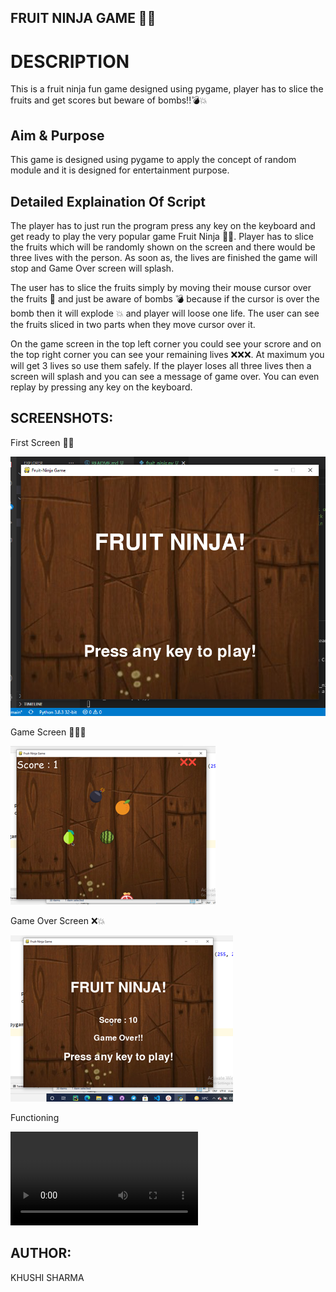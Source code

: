 ## FRUIT NINJA GAME 🍉💥

# DESCRIPTION

This is a fruit ninja fun game designed using pygame, player has to slice the fruits and get scores but beware of bombs!!💣💥

## Aim & Purpose

This game is designed using pygame to apply the concept of random module and it is designed for entertainment purpose.

## Detailed Explaination Of Script

The player has to just run the program press any key on the keyboard and get ready to play the very popular game Fruit Ninja 🍐🍉. Player has to slice the fruits which will be randomly shown on the screen and there would be three lives with the person. As soon as, the lives are finished the game will stop and Game Over screen will splash.

The user has to slice the fruits simply by moving their mouse cursor over the fruits 🍉 and just be aware of bombs 💣 because if the cursor is over the bomb then it will explode 💥 and player will loose one life. The user can see the fruits sliced in two parts when they move cursor over it.

On the game screen in the top left corner you could see your scrore and on the top right corner you can see your remaining lives ❌❌❌. At maximum you will get 3 lives so use them safely. If the player loses all three lives then a screen will splash and you can see a message of game over. You can even replay by pressing any key on the keyboard.

## SCREENSHOTS:

First Screen 🍉💥

![Fruit Ninja Game](Images/FirstScreen.png)

Game Screen 🍉💥❌

![Fruit Ninja Game](Images/GameScreen.png)

Game Over Screen ❌💥

![Fruit Ninja Game](Images/GameOverScreen.png)

Functioning

![Fruit Ninja Game](Images/Functioning.mp4)


## AUTHOR:
KHUSHI SHARMA









